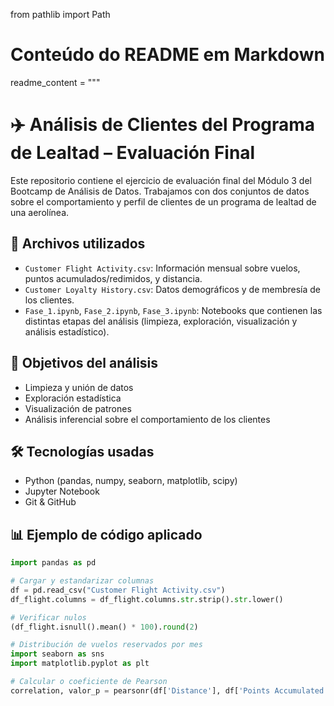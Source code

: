 from pathlib import Path

# Conteúdo do README em Markdown
readme_content = """
# ✈️ Análisis de Clientes del Programa de Lealtad – Evaluación Final

Este repositorio contiene el ejercicio de evaluación final del Módulo 3 del Bootcamp de Análisis de Datos. Trabajamos con dos conjuntos de datos sobre el comportamiento y perfil de clientes de un programa de lealtad de una aerolínea.

## 📂 Archivos utilizados

- `Customer Flight Activity.csv`: Información mensual sobre vuelos, puntos acumulados/redimidos, y distancia.  
- `Customer Loyalty History.csv`: Datos demográficos y de membresía de los clientes.  
- `Fase_1.ipynb`, `Fase_2.ipynb`, `Fase_3.ipynb`: Notebooks que contienen las distintas etapas del análisis (limpieza, exploración, visualización y análisis estadístico).

## 🧠 Objetivos del análisis

- Limpieza y unión de datos  
- Exploración estadística  
- Visualización de patrones  
- Análisis inferencial sobre el comportamiento de los clientes

## 🛠️ Tecnologías usadas

- Python (pandas, numpy, seaborn, matplotlib, scipy)  
- Jupyter Notebook  
- Git & GitHub

## 📊 Ejemplo de código aplicado

```python
import pandas as pd

# Cargar y estandarizar columnas
df = pd.read_csv("Customer Flight Activity.csv")
df_flight.columns = df_flight.columns.str.strip().str.lower()

# Verificar nulos
(df_flight.isnull().mean() * 100).round(2)

# Distribución de vuelos reservados por mes
import seaborn as sns
import matplotlib.pyplot as plt

# Calcular o coeficiente de Pearson
correlation, valor_p = pearsonr(df['Distance'], df['Points Accumulated'])
